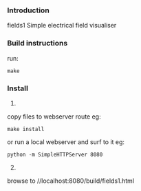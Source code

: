 ### Introduction

fields1
Simple electrical field visualiser


### Build instructions

run:

	make


### Install

1.
copy files to webserver route eg:
	
	make install

or run a local webserver and surf to it eg:

	python -m SimpleHTTPServer 8080

2.
browse to //localhost:8080/build/fields1.html